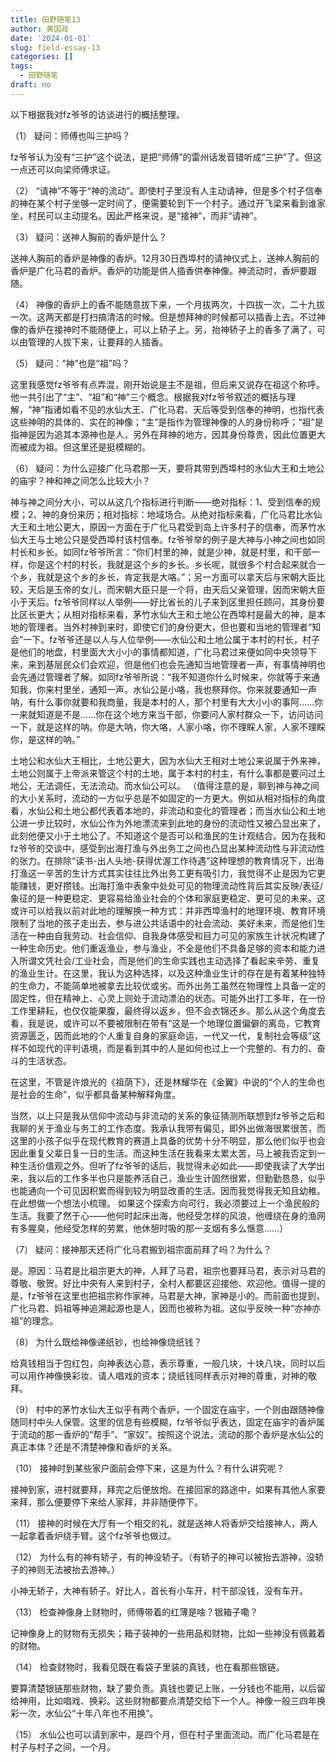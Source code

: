 ```yaml
---
title: 田野随笔13
author: 黄国政
date: '2024-01-01'
slug: field-essay-13
categories: []
tags:
  - 田野随笔
draft: no
---
```


<!--more-->

以下根据我对fz爷爷的访谈进行的概括整理。

（1）	疑问：师傅也叫三护吗？

fz爷爷认为没有“三护”这个说法，是把“师傅”的雷州话发音错听成“三护”了。但这一点还可以向梁师傅求证。

（2）	“请神”不等于“神的流动”。即使村子里没有人主动请神，但是多个村子信奉的神在某个村子坐够一定时间了，便需要轮到下一个村子。通过开飞梁来看到谁家坐，村民可以主动提名。因此严格来说，是“接神”，而非“请神”。

（3）	疑问：送神人胸前的香炉是什么？

送神人胸前的香炉是神像的香炉。12月30日西埠村的请神仪式上，送神人胸前的香炉是广化马君的香炉。香炉的功能是供人插香供奉神像。神流动时，香炉要跟随。

（4）	神像的香炉上的香不能随意拔下来，一个月拔两次，十四拔一次，二十九拔一次。这两天都是打扫搞清洁的时候。但是想拜神的时候都可以插香上去。不过神像的香炉在接神时不能随便上，可以上轿子上。另，抬神轿子上的香多了满了，可以由管理的人拔下来，让要拜的人插香。

（5）	疑问：“神”也是“祖”吗？

这里我感觉fz爷爷有点弄混，刚开始说是主不是祖，但后来又说存在祖这个称呼。他一共引出了“主”、“祖”和“神”三个概念。根据我对fz爷爷叙述的概括与理解，“神”指诸如看不见的水仙大王、广化马君、天后等受到信奉的神明，也指代表这些神明的具体的、实在的神像；“主”是指作为管理神像的人的身份称呼；“祖”是指神是因为追其本源神也是人，另外在拜神的地方，因其身份尊贵，因此位置更大而被成为祖。但这里还是挺模糊的。

（6）	疑问：为什么迎接广化马君那一天，要将其带到西埠村的水仙大王和土地公的庙宇？神和神之间怎么比较大小？

神与神之间分大小，可以从这几个指标进行判断——绝对指标：1、受到信奉的规模；2、神的身份来历；相对指标：地域场合。从绝对指标来看，广化马君比水仙大王和土地公更大，原因一方面在于广化马君受到岛上许多村子的信奉，而茅竹水仙大王与土地公只是受西埠村该村信奉。fz爷爷举的例子是大神与小神之间也如同村长和乡长。如同fz爷爷所言：“你们村里的神，就是少神，就是村里，和干部一样，你是这个村的村长，我就是这个乡的乡长。乡长呢，就很多个村合起来就合一个乡，我就是这个乡的乡长，肯定我是大咯。”；另一方面可以拿天后与宋朝大臣比较，天后是玉帝的女儿，而宋朝大臣只是一个将，由天后父亲管理，因而宋朝大臣小于天后。fz爷爷同样以人举例——好比省长的儿子来到区里担任顾问，其身份要比区长更大；从相对指标来看，茅竹水仙大王和土地公在西埠村是最大的神，是本地的管理者。当外村神到来时，即使它们的身份更大，但也要和当地的管理者“知会”一下。fz爷爷还是以人与人位举例——水仙公和土地公属于本村的村长，村子是他们的地盘，村里面大大小小的事情都知道，广化马君过来便如同中央领导下来，来到基层民众们会欢迎，但是他们也会先通知当地管理者一声，有事情神明也会先通过管理者了解。如同fz爷爷所说：“我不知道你什么时候来，你就等于来通知我，你来村里坐，通知一声。水仙公是小咯，我也祭拜你。你来就要通知一声呐，有什么事你就要和我商量，我是本村的人，那个村里有大大小小的事阿……你一来就知道是不是……你在这个地方来当干部，你要问人家村群众一下，访问访问一下，就是这样的呐。你是大呐，你大咯，人家小咯，你不理睬人家，人家不理睬你，是这样的呐。”

土地公和水仙大王相比，土地公更大，因为水仙大王相对土地公来说属于外来神，土地公则属于上帝派来管这个村的土地，属于本村的村主，有什么事都是要问过土地公，无法调任，无法流动。而水仙公可以。
（值得注意的是，聊到神与神之间的大小关系时，流动的一方似乎总是不如固定的一方更大。例如从相对指标的角度看，水仙公和土地公都代表着本地的，非流动和变化的管理者；而当水仙公和土地公进一步比较时，水仙公作为外地漂流来到此地的身份的流动性又被凸显出来了，此刻他便又小于土地公了。不知道这个是否可以和渔民的生计观结合。因为在我和fz爷爷的交谈中，感受到出海打渔与外出务工之间也凸显出某种流动性与非流动性的张力。在排除“读书-出人头地-获得优渥工作待遇”这种理想的教育情况下，出海打渔这一辛苦的生计方式其实往往比外出务工更有吸引力，我觉得不止是因为它更能赚钱，更好攒钱。出海打渔中表象中处处可见的物理流动性背后其实反映/表征/象征的是一种更稳定、更容易给渔业社会的个体和家庭更稳定、更可见的未来。这或许可以给我以前对此地的理解换一种方式：并非西埠渔村的地理环境、教育环境限制了当地的孩子走出去，参与进公共话语中的社会流动、美好未来，而是他们生活在一种由自我劳动、社会信仰、自我身体感受和目力可见的家族生计状况构建了一种生命历史。他们重返渔业，参与渔业，不全是他们不具备足够的资本和能力进入所谓文凭社会/工业社会，而是他们的生命实践也主动选择了看起来辛劳、重复的渔业生计。在这里，我认为这种选择，以及这种渔业生计的存在是有着某种独特的生命力，不能简单地被拿去比较优或劣。而外出务工虽然在物理性上具备一定的固定性，但在精神上、心灵上则处于流动漂泊的状态。可能外出打工多年，在一份工作里耕耘，也仅仅能果腹，最终得以返乡，但不会衣锦还乡。那么从这个角度去看，我是说，或许可以不要被限制在带有“这是一个地理位置偏僻的离岛，它教育资源匮乏，因而此地的个人重复自身的家庭命运，一代又一代，复制社会等级”这样不如现代的评判语境，而是看到其中的人是如何也过上一个完整的、有力的、奋斗的生活状态。

在这里，不管是许烺光的《祖荫下》，还是林耀华在《金翼》中说的“个人的生命也是社会的生命”，似乎都具备某种解释角度。

当然，以上只是我从信仰中流动与非流动的关系的象征猜测所联想到fz爷爷之后和我聊的关于渔业与务工的工作态度。我承认我带有偏见，即外出做海很累很苦，而这里的小孩子似乎在现代教育的赛道上具备的优势十分不明显，那么他们似乎也会因此重复父辈日复一日的生活。而这种生活在我看来太累太苦，马上被我否定到一种生活价值观之外。但听了fz爷爷的话后，我觉得未必如此——即使我读了大学出来，我以后的工作多半也只是能养活自己，渔业生计固然很累，但勤勤恳恳，似乎也能通向一个可见因积累而得到较为明显改善的生活。因而我觉得我无知且幼稚。在此想做一个想法小梳理。
如果这个探索方向可行，我必须要过上一个渔民般的生活。我要了然于心——他何时起床出海，他经受怎样的风浪，他缠绕在身的渔网有多腥臭，他经受怎样的劳累，他休憩时吸的那一支烟有多么惬意……）

（7）	疑问：接神那天还将广化马君搬到祖宗面前拜了吗？为什么？

是。原因：马君是比祖宗更大的神，人拜了马君，祖宗也要拜马君，表示对马君的尊敬、敬贺。好比中央有人来到村子，全村人都要区迎接他、欢迎他。值得一提的是，fz爷爷在这里也把祖宗称作家神，马君是大神，家神是小的。而前面也提到，广化马君、妈祖等神追溯起源也是人，因而也被称为祖。这似乎反映一种“亦神亦祖”的理念。

（8）	为什么既给神像递纸钞，也给神像烧纸钱？

给真钱相当于包红包，向神表达心意，表示尊重，一般几块，十块八块，同时以后可以用作神像换彩妆、请人唱戏的资本；烧纸钱同样表示对神的尊重，对神的敬拜。

（9）	村中的茅竹水仙大王似乎有两个香炉，一个固定在庙宇，一个则由跟随神像随同村中头人保管。这里的信息有些模糊，fz爷爷似乎表达，固定在庙宇的香炉属于流动的那一香炉的“帮手”、“家奴”。按照这个说法，流动的那个香炉是水仙公的真正本体？还是不清楚神像和香炉的关系。

（10）	接神时到某些家户面前会停下来，这是为什么？有什么讲究呢？

接神到家，进村就要拜，拜完之后便放炮。在接回家的路途中，如果有其他人家要来拜，那么便要停下来给人家拜，并非随便停下。

（11）	接神的时候在大厅有一个相交的礼，就是送神人将香炉交给接神人，两人一起拿着香炉绕手臂。这个fz爷爷也做过。

（12）	为什么有的神有轿子，有的神没轿子。（有轿子的神可以被抬去游神，没轿子的神则无法被抬去游神。）

小神无轿子，大神有轿子。好比人，首长有小车开，村干部没钱，没有车开。

（13）	检查神像身上财物时，师傅带着的红薄是啥？银箱子嘞？

记神像身上的财物有无损失；箱子装神的一些用品和财物，比如一些神没有佩戴着的财物。

（14）	检查财物时，我看见既在看袋子里装的真钱，也在看那些银链。

要算清楚银链那些财物，缺了要负责。真钱也要记上账，一分钱也不能用，以后留给神用，比如唱戏、换彩。这些财物都要点清楚交给下一个人。神像一般三四年换彩一次，水仙公“十年八年也不用换”。

（15）	水仙公也可以请到家中，是四个月，但在村子里面流动。而广化马君是在村子与村子之间，一个月。
